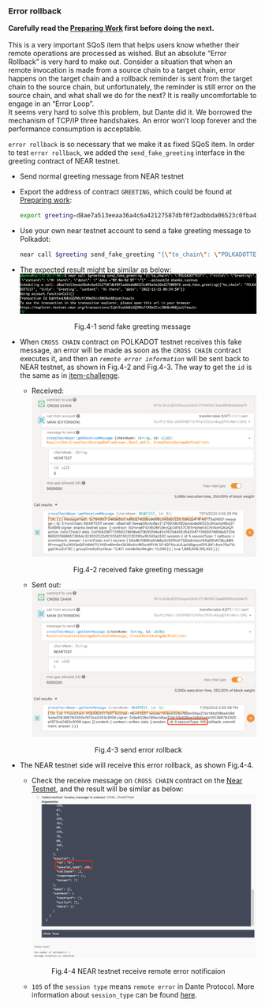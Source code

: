 ### Error rollback

**Carefully read the [Preparing Work](./README.md) first before doing the next.**  
<br>
This is a very important SQoS item that helps users know whether their remote operations are processed as wished. But an absolute “Error Rollback” is very hard to make out. Consider a situation that when an remote invocation is made from a source chain to a target chain, error happens on the target chain and a rollback reminder is sent from the target chain to the source chain, but unfortunately, the reminder is still error on the source chain, and what shall we do for the next? It is really uncomfortable to engage in an “Error Loop”.  
It seems very hard to solve this problem, but Dante did it. We borrowed the mechanism of TCP/IP three handshakes. An error won’t loop forever and the performance consumption is acceptable.  

`error rollback` is so necessary that we make it as fixed SQoS item. In order to test `error rollback`, we added the `send_fake_greeting` interface in the greeting contract of NEAR testnet.  

* Send normal greeting message from NEAR testnet
* Export the address of contract `GREETING`, which could be found at [Preparing work](./README.md#polkadot-testnet-contract-address):  
    ```sh
    export greeting=d8ae7a513eeaa36a4c6a42127587dbf0f2adbbda06523c0fba4a16bd275089f9
    ```  

* Use your own near testnet account to send a fake greeting message to Polkadot:  
    ```sh
    ​near call $greeting send_fake_greeting "{\"to_chain\": \"POLKADOTTEST\", \"title\": \"Greeting\", \"content\": \"Hi there\", \"date\": \"`date +'%Y-%m-%d %T'`\"}" --accountId YOU_NEAR_TEST_ACCOUNT
    ```
* The expected result might be similar as below:   
![img](../assets/4-1.png)  
<p align="center">Fig.4-1 send fake greeting message</p>

* When `CROSS CHAIN` contract on POLKADOT testnet receives this fake message, an error will be made as soon as the `CROSS CHAIN` contract executes it, and then an *`remote error information`* will be sent back to NEAR testnet, as shown in Fig.4-2 and Fig.4-3. The way to get the `id` is the same as in [item-challenge](./item-challenge.md). 
    * Received:  
    ![img](../assets/4-2.png)
    <p align="center">Fig.4-2 received fake greeting message</p>
    
    * Sent out:
    ![img](../assets/4-3.png)
    <p align="center">Fig.4-3 send error rollback</p>

* The NEAR testnet side will receive this error rollback, as shown Fig.4-4.
    * Check the receive message on `CROSS CHAIN` contract on the [Near Testnet](https://explorer.testnet.near.org/accounts/170165c66e33a744726f7f8cd36885cc43aa1e55f88273df5c6aed72e45711e6), and the result will be similar as below: 
    ![img](../assets/4-4-2.png)
    <p align="center">Fig.4-4 NEAR testnet receive remote error notificaion</p>  
    
    * `105` of the `session type` means `remote error` in Dante Protocol. More information about `session_type` can be found [here](https://github.com/dantenetwork/ink-sdk/blob/feature-sqos/README.md#other-information).  
